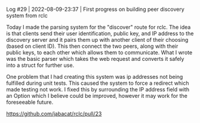 Log #29 | 2022-08-09-23:37 | First progress on building peer discovery system from rclc

Today I made the parsing system for the "discover" route for rclc. The idea is that clients send their user identification, public key, and IP address to the discovery server and it pairs them up with another client of their choosing (based on client ID). This then connect the two peers, along with their public keys, to each other which allows them to communicate. What I wrote was the basic parser which takes the web request and converts it safely into a struct for further use.

One problem that I had creating this system was ip addresses not being fulfilled during unit tests. This caused the system to force a redirect which made testing not work. I fixed this by surrounding the IP address field with an Option which I believe could be improved, however it may work for the foreseeable future.

https://github.com/jabacat/rclc/pull/23
